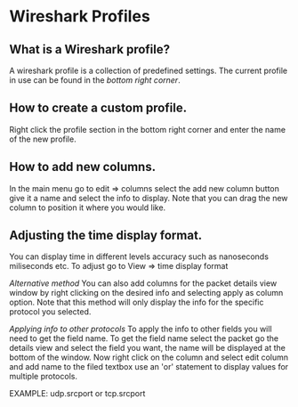 # **Wireshark Profiles**


## What is a Wireshark profile?
A wireshark profile is a collection of predefined settings. The current profile in
use can be found in the *bottom right corner*.


## How to create a custom profile.
Right click the profile section in the bottom right corner and enter the name of 
the new profile.


## How to add new columns.
In the main menu go to edit => columns 
select the add new column button give it a name and select the info to display. Note
that you can drag the new column to position it where you would like.


## Adjusting the time display format.
You can display time in different levels accuracy such as nanoseconds miliseconds 
etc. 
To adjust go to View => time display format

*Alternative method* 
You can also add columns for the packet details view window by
right clicking on the desired info and selecting apply as column option. Note that
this method will only display the info for the specific protocol you selected.

*Applying info to other protocols* 
To apply the info to other fields you will need to get the field name. To get the
field name select the packet go the details view and select the field you want, the 
name will be displayed at the bottom of the window. Now right click on the column
and select edit column and add name to the filed textbox use an 'or' statement
to display values for multiple protocols.

EXAMPLE:
udp.srcport or tcp.srcport
